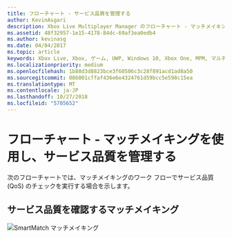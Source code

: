 ```yaml
---
title: フローチャート - サービス品質を管理する
author: KevinAsgari
description: Xbox Live Multiplayer Manager のフローチャート - マッチメイキングを使用し、サービス品質を管理する
ms.assetid: 48f32957-1e15-4178-84dc-69af3ea0edb4
ms.author: kevinasg
ms.date: 04/04/2017
ms.topic: article
keywords: Xbox Live, Xbox, ゲーム, UWP, Windows 10, Xbox One, MPM, マルチプレイヤー, サービス品質, QoS, Multiplayer Manager, フローチャート
ms.localizationpriority: medium
ms.openlocfilehash: 1b88d3d8823bce3f60506c3c28f891acd1ad8a50
ms.sourcegitcommit: 086001cffaf436e6e4324761d59bcc5e598c15ea
ms.translationtype: MT
ms.contentlocale: ja-JP
ms.lasthandoff: 10/27/2018
ms.locfileid: "5705652"
---
```

# <a name="flowchart---use-matchmaking-and-manage-quality-of-service"></a>フローチャート - マッチメイキングを使用し、サービス品質を管理する

次のフローチャートでは、マッチメイキングのワーク フローでサービス品質 (QoS) のチェックを実行する場合を示します。

## <a name="matchmaking-with-quality-of-service"></a>サービス品質を確認するマッチメイキング

![SmartMatch マッチメイキング](../../../images/multiplayer/mpm-matchmaking-with-qos.png)
